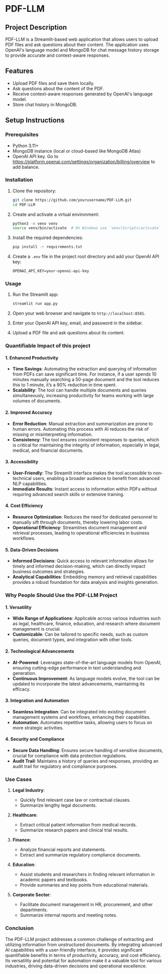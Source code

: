 # PDF-LLM

## Project Description
PDF-LLM is a Streamlit-based web application that allows users to upload PDF files and ask questions about their content. The application uses OpenAI's language model and MongoDB for chat message history storage to provide accurate and context-aware responses.

## Features
- Upload PDF files and save them locally.
- Ask questions about the content of the PDF.
- Receive context-aware responses generated by OpenAI's language model.
- Store chat history in MongoDB.

## Setup Instructions

### Prerequisites
- Python 3.11+
- MongoDB instance (local or cloud-based like MongoDB Atlas)
- OpenAI API key. Go to https://platform.openai.com/settings/organization/billing/overview to add balance.

### Installation
1. Clone the repository:
    ```bash
    git clone https://github.com/yourusername/PDF-LLM.git
    cd PDF-LLM
    ```

2. Create and activate a virtual environment:
    ```bash
    python3 -m venv venv
    source venv/bin/activate  # On Windows use `venv\Scripts\activate`
    ```

3. Install the required dependencies:
    ```bash
    pip install -r requirements.txt
    ```

4. Create a `.env` file in the project root directory and add your OpenAI API key:
    ```env
    OPENAI_API_KEY=your-openai-api-key
    ```

### Usage
1. Run the Streamlit app:
    ```bash
    streamlit run app.py
    ```

2. Open your web browser and navigate to `http://localhost:8501`.

3. Enter your OpenAI API key, email, and password in the sidebar.

4. Upload a PDF file and ask questions about its content.

### Quantifiable Impact of this project

#### 1. **Enhanced Productivity**
- **Time Savings**: Automating the extraction and querying of information from PDFs can save significant time. For instance, if a user spends 10 minutes manually searching a 50-page document and the tool reduces this to 1 minute, it’s a 90% reduction in time spent.
- **Scalability**: The tool can handle multiple documents and queries simultaneously, increasing productivity for teams working with large volumes of documents.

#### 2. **Improved Accuracy**
- **Error Reduction**: Manual extraction and summarization are prone to human errors. Automating this process with AI reduces the risk of missing or misinterpreting information.
- **Consistency**: The tool ensures consistent responses to queries, which is critical for maintaining the integrity of information, especially in legal, medical, and financial documents.

#### 3. **Accessibility**
- **User-Friendly**: The Streamlit interface makes the tool accessible to non-technical users, enabling a broader audience to benefit from advanced NLP capabilities.
- **Immediate Results**: Instant access to information within PDFs without requiring advanced search skills or extensive training.

#### 4. **Cost Efficiency**
- **Resource Optimization**: Reduces the need for dedicated personnel to manually sift through documents, thereby lowering labor costs.
- **Operational Efficiency**: Streamlines document management and retrieval processes, leading to operational efficiencies in business workflows.

#### 5. **Data-Driven Decisions**
- **Informed Decisions**: Quick access to relevant information allows for timely and informed decision-making, which can directly impact business outcomes and strategies.
- **Analytical Capabilities**: Embedding memory and retrieval capabilities provides a robust foundation for data analysis and insights generation.

### Why People Should Use the PDF-LLM Project

#### 1. **Versatility**
- **Wide Range of Applications**: Applicable across various industries such as legal, healthcare, finance, education, and research where document management is crucial.
- **Customizable**: Can be tailored to specific needs, such as custom queries, document types, and integration with other tools.

#### 2. **Technological Advancements**
- **AI-Powered**: Leverages state-of-the-art language models from OpenAI, ensuring cutting-edge performance in text understanding and generation.
- **Continuous Improvement**: As language models evolve, the tool can be updated to incorporate the latest advancements, maintaining its efficacy.

#### 3. **Integration and Automation**
- **Seamless Integration**: Can be integrated into existing document management systems and workflows, enhancing their capabilities.
- **Automation**: Automates repetitive tasks, allowing users to focus on more strategic activities.

#### 4. **Security and Compliance**
- **Secure Data Handling**: Ensures secure handling of sensitive documents, crucial for compliance with data protection regulations.
- **Audit Trail**: Maintains a history of queries and responses, providing an audit trail for regulatory and compliance purposes.

### Use Cases

1. **Legal Industry**:
   - Quickly find relevant case law or contractual clauses.
   - Summarize lengthy legal documents.

2. **Healthcare**:
   - Extract critical patient information from medical records.
   - Summarize research papers and clinical trial results.

3. **Finance**:
   - Analyze financial reports and statements.
   - Extract and summarize regulatory compliance documents.

4. **Education**:
   - Assist students and researchers in finding relevant information in academic papers and textbooks.
   - Provide summaries and key points from educational materials.

5. **Corporate Sector**:
   - Facilitate document management in HR, procurement, and other departments.
   - Summarize internal reports and meeting notes.

### Conclusion

The PDF-LLM project addresses a common challenge of extracting and utilizing information from unstructured documents. By integrating advanced AI capabilities with a user-friendly interface, it provides significant quantifiable benefits in terms of productivity, accuracy, and cost efficiency. Its versatility and potential for automation make it a valuable tool for various industries, driving data-driven decisions and operational excellence.
